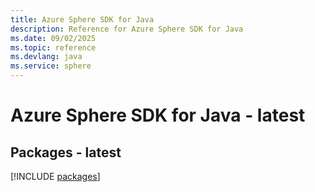 ```yaml
---
title: Azure Sphere SDK for Java
description: Reference for Azure Sphere SDK for Java
ms.date: 09/02/2025
ms.topic: reference
ms.devlang: java
ms.service: sphere
---
```

# Azure Sphere SDK for Java - latest
## Packages - latest
[!INCLUDE [packages](sphere-index.md)]